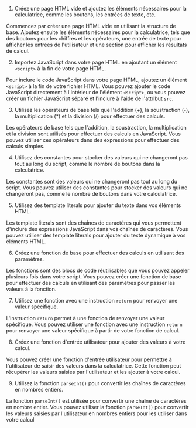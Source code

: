 1.  Créez une page HTML vide et ajoutez les éléments nécessaires pour la calculatrice, comme les boutons, les entrées de texte, etc.

Commencez par créer une page HTML vide en utilisant la structure de base. Ajoutez ensuite les éléments nécessaires pour la calculatrice, tels que des boutons pour les chiffres et les opérateurs, une entrée de texte pour afficher les entrées de l'utilisateur et une section pour afficher les résultats de calcul.

2.  Importez JavaScript dans votre page HTML en ajoutant un élément `<script>` à la fin de votre page HTML.

Pour inclure le code JavaScript dans votre page HTML, ajoutez un élément `<script>` à la fin de votre fichier HTML. Vous pouvez ajouter le code JavaScript directement à l'intérieur de l'élément `<script>`, ou vous pouvez créer un fichier JavaScript séparé et l'inclure à l'aide de l'attribut `src`.

3.  Utilisez les opérateurs de base tels que l'addition (+), la soustraction (-), la multiplication (*) et la division (/) pour effectuer des calculs.

Les opérateurs de base tels que l'addition, la soustraction, la multiplication et la division sont utilisés pour effectuer des calculs en JavaScript. Vous pouvez utiliser ces opérateurs dans des expressions pour effectuer des calculs simples.

4.  Utilisez des constantes pour stocker des valeurs qui ne changeront pas tout au long du script, comme le nombre de boutons dans la calculatrice.

Les constantes sont des valeurs qui ne changeront pas tout au long du script. Vous pouvez utiliser des constantes pour stocker des valeurs qui ne changeront pas, comme le nombre de boutons dans votre calculatrice.

5.  Utilisez des template literals pour ajouter du texte dans vos éléments HTML.

Les template literals sont des chaînes de caractères qui vous permettent d'inclure des expressions JavaScript dans vos chaînes de caractères. Vous pouvez utiliser des template literals pour ajouter du texte dynamique à vos éléments HTML.

6.  Créez une fonction de base pour effectuer des calculs en utilisant des paramètres.

Les fonctions sont des blocs de code réutilisables que vous pouvez appeler plusieurs fois dans votre script. Vous pouvez créer une fonction de base pour effectuer des calculs en utilisant des paramètres pour passer les valeurs à la fonction.

7.  Utilisez une fonction avec une instruction `return` pour renvoyer une valeur spécifique.

L'instruction `return` permet à une fonction de renvoyer une valeur spécifique. Vous pouvez utiliser une fonction avec une instruction `return` pour renvoyer une valeur spécifique à partir de votre fonction de calcul.

8.  Créez une fonction d'entrée utilisateur pour ajouter des valeurs à votre calcul.

Vous pouvez créer une fonction d'entrée utilisateur pour permettre à l'utilisateur de saisir des valeurs dans la calculatrice. Cette fonction peut récupérer les valeurs saisies par l'utilisateur et les ajouter à votre calcul.

9.  Utilisez la fonction `parseInt()` pour convertir les chaînes de caractères en nombres entiers.

La fonction `parseInt()` est utilisée pour convertir une chaîne de caractères en nombre entier. Vous pouvez utiliser la fonction `parseInt()` pour convertir les valeurs saisies par l'utilisateur en nombres entiers pour les utiliser dans votre calcul